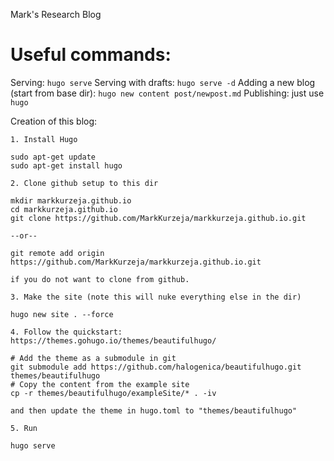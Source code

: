 Mark's Research Blog

# Useful commands:

Serving: `hugo serve`
Serving with drafts: `hugo serve -d`
Adding a new blog (start from base dir): `hugo new content post/newpost.md`
Publishing: just use `hugo`

Creation of this blog:
```
1. Install Hugo

sudo apt-get update
sudo apt-get install hugo

2. Clone github setup to this dir

mkdir markkurzeja.github.io
cd markkurzeja.github.io
git clone https://github.com/MarkKurzeja/markkurzeja.github.io.git

--or--

git remote add origin https://github.com/MarkKurzeja/markkurzeja.github.io.git

if you do not want to clone from github.

3. Make the site (note this will nuke everything else in the dir)

hugo new site . --force

4. Follow the quickstart: https://themes.gohugo.io/themes/beautifulhugo/

# Add the theme as a submodule in git
git submodule add https://github.com/halogenica/beautifulhugo.git themes/beautifulhugo
# Copy the content from the example site
cp -r themes/beautifulhugo/exampleSite/* . -iv

and then update the theme in hugo.toml to "themes/beautifulhugo"

5. Run 

hugo serve
```
